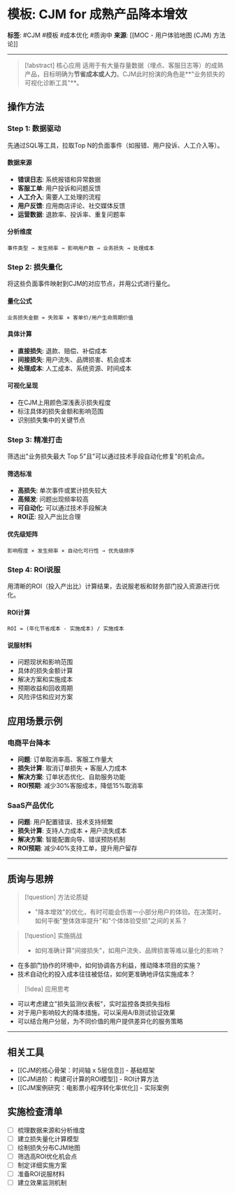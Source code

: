 # 模板: CJM for 成熟产品降本增效

**标签**: #CJM #模板 #成本优化 #质询中
**来源**: [[MOC - 用户体验地图 (CJM) 方法论]]

---

> [!abstract] 核心应用
> 适用于有大量存量数据（埋点、客服日志等）的成熟产品，目标明确为**节省成本或人力**。CJM此时扮演的角色是**"业务损失的可视化诊断工具"**。

## 操作方法

### Step 1: 数据驱动
先通过SQL等工具，拉取Top N的负面事件（如报错、用户投诉、人工介入等）。

#### 数据来源
- **错误日志**: 系统报错和异常数据
- **客服工单**: 用户投诉和问题反馈
- **人工介入**: 需要人工处理的流程
- **用户反馈**: 应用商店评论、社交媒体反馈
- **运营数据**: 退款率、投诉率、重复问题率

#### 分析维度
```
事件类型 → 发生频率 → 影响用户数 → 业务损失 → 处理成本
```

### Step 2: 损失量化
将这些负面事件映射到CJM的对应节点，并用公式进行量化。

#### 量化公式
```
业务损失金额 ≈ 失败率 × 客单价/用户生命周期价值
```

#### 具体计算
- **直接损失**: 退款、赔偿、补偿成本
- **间接损失**: 用户流失、品牌损害、机会成本
- **处理成本**: 人工成本、系统资源、时间成本

#### 可视化呈现
- 在CJM上用颜色深浅表示损失程度
- 标注具体的损失金额和影响范围
- 识别损失集中的关键节点

### Step 3: 精准打击
筛选出"业务损失最大 Top 5"且"可以通过技术手段自动化修复"的机会点。

#### 筛选标准
- **高损失**: 单次事件或累计损失较大
- **高频发**: 问题出现频率较高
- **可自动化**: 可以通过技术手段解决
- **ROI正**: 投入产出比合理

#### 优先级矩阵
```
影响程度 × 发生频率 × 自动化可行性 → 优先级排序
```

### Step 4: ROI说服
用清晰的ROI（投入产出比）计算结果，去说服老板和财务部门投入资源进行优化。

#### ROI计算
```
ROI = (年化节省成本 - 实施成本) / 实施成本
```

#### 说服材料
- 问题现状和影响范围
- 具体的损失金额计算
- 解决方案和实施成本
- 预期收益和回收周期
- 风险评估和应对方案

## 应用场景示例

### 电商平台降本
- **问题**: 订单取消率高、客服工作量大
- **损失计算**: 取消订单损失 + 客服人力成本
- **解决方案**: 订单状态优化、自助服务功能
- **ROI预期**: 减少30%客服成本，降低15%取消率

### SaaS产品优化
- **问题**: 用户配置错误、技术支持频繁
- **损失计算**: 支持人力成本 + 用户流失成本
- **解决方案**: 智能配置向导、错误预防机制
- **ROI预期**: 减少40%支持工单，提升用户留存

---

## 质询与思辨

> [!question] 方法论质疑
> - "降本增效"的优化，有时可能会伤害一小部分用户的体验。在决策时，如何平衡"整体效率提升"和"个体体验受损"之间的关系？

> [!question] 实施挑战
> - 如何准确计算"间接损失"，如用户流失、品牌损害等难以量化的影响？
- 在多部门协作的环境中，如何协调各方利益，推动降本项目的实施？
- 技术自动化的投入成本往往被低估，如何更准确地评估实施成本？

> [!idea] 应用思考
- 可以考虑建立"损失监测仪表板"，实时监控各类损失指标
- 对于用户影响较大的降本措施，可以采用A/B测试验证效果
- 可以结合用户分层，为不同价值的用户提供差异化的服务策略

---

## 相关工具

- [[CJM的核心骨架：时间轴 x 5层信息]] - 基础框架
- [[CJM进阶：构建可计算的ROI模型]] - ROI计算方法
- [[CJM案例研究：电影票小程序转化率优化]] - 实际案例

## 实施检查清单

- [ ] 梳理数据来源和分析维度
- [ ] 建立损失量化计算模型
- [ ] 绘制损失分布CJM地图
- [ ] 筛选高ROI优化机会点
- [ ] 制定详细实施方案
- [ ] 准备ROI说服材料
- [ ] 建立效果监测机制
